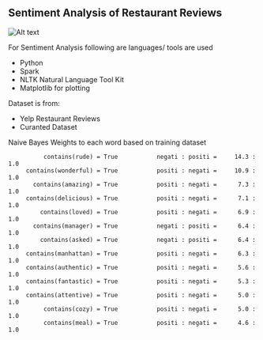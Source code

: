 ## Sentiment Analysis of Restaurant Reviews

![Alt text](http://www.clarabridge.com/wp-content/uploads/2016/10/Sentiment.jpg)

For Sentiment Analysis following are languages/ tools are used

  - Python
  - Spark 
  - NLTK Natural Language Tool Kit
  - Matplotlib for plotting

Dataset is from:
  - Yelp Restaurant Reviews
  - Curanted Dataset


Naive Bayes Weights to each word based on training dataset  

```
          contains(rude) = True           negati : positi =     14.3 : 1.0
     contains(wonderful) = True           positi : negati =     10.9 : 1.0
       contains(amazing) = True           positi : negati =      7.3 : 1.0
     contains(delicious) = True           positi : negati =      7.1 : 1.0
         contains(loved) = True           positi : negati =      6.9 : 1.0
       contains(manager) = True           negati : positi =      6.4 : 1.0
         contains(asked) = True           negati : positi =      6.4 : 1.0
     contains(manhattan) = True           positi : negati =      6.3 : 1.0
     contains(authentic) = True           positi : negati =      5.6 : 1.0
     contains(fantastic) = True           positi : negati =      5.3 : 1.0
     contains(attentive) = True           positi : negati =      5.0 : 1.0
          contains(cozy) = True           positi : negati =      5.0 : 1.0
          contains(meal) = True           positi : negati =      4.6 : 1.0
         
```

